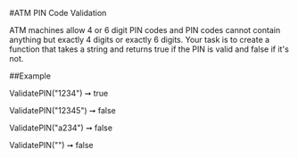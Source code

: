 #ATM PIN Code Validation

ATM machines allow 4 or 6 digit PIN codes and PIN codes cannot contain anything but exactly 4 digits or exactly 6 digits. Your task is to create a function that takes a string and returns true if the PIN is valid and false if it's not.

##Example

ValidatePIN("1234") ➞ true

ValidatePIN("12345") ➞ false

ValidatePIN("a234") ➞ false

ValidatePIN("") ➞ false

